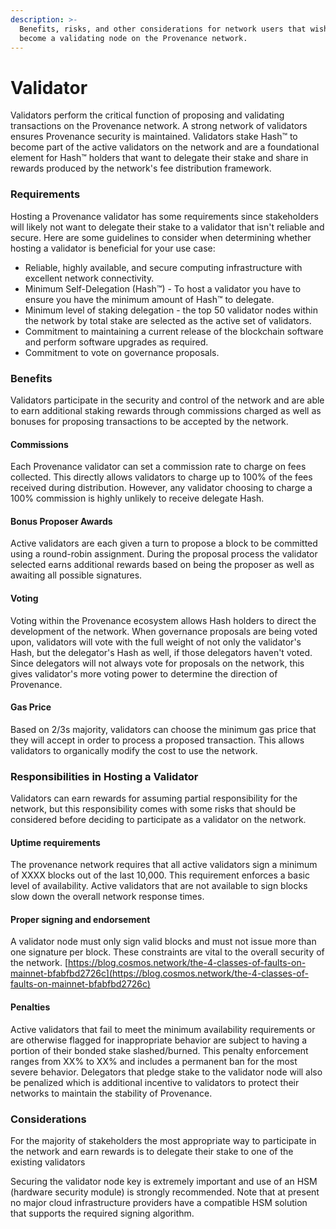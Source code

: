 ```yaml
---
description: >-
  Benefits, risks, and other considerations for network users that wish to
  become a validating node on the Provenance network.
---
```


# Validator

Validators perform the critical function of proposing and validating transactions on the Provenance network. A strong network of validators ensures Provenance security is maintained. Validators stake Hash™ to become part of the active validators on the network and are a foundational element for Hash™ holders that want to delegate their stake and share in rewards produced by the network's fee distribution framework. 

### Requirements

Hosting a Provenance validator has some requirements since stakeholders will likely not want to delegate their stake to a validator that isn't reliable and secure. Here are some guidelines to consider when determining whether hosting a validator is beneficial for your use case:

* Reliable, highly available, and secure computing infrastructure with excellent network connectivity.
* Minimum Self-Delegation \(Hash™\) - To host a validator you have to ensure you have the minimum amount of Hash™ to delegate. 
* Minimum level of staking delegation - the top 50 validator nodes within the network by total stake are selected as the active set of validators.
* Commitment to maintaining a current release of the blockchain software and perform software upgrades as required.
* Commitment to vote on governance proposals.

### Benefits

Validators participate in the security and control of the network and are able to earn additional staking rewards through commissions charged as well as bonuses for proposing transactions to be accepted by the network. 

#### Commissions

Each Provenance validator can set a commission rate to charge on fees collected. This directly allows validators to charge up to 100% of the fees received during distribution. However, any validator choosing to charge a 100% commission is highly unlikely to receive delegate Hash. 

#### Bonus Proposer Awards

Active validators are each given a turn to propose a block to be committed using a round-robin assignment. During the proposal process the validator selected earns additional rewards based on being the proposer as well as awaiting all possible signatures.

#### Voting 

Voting within the Provenance ecosystem allows Hash holders to direct the development of the network. When governance proposals are being voted upon, validators will vote with the full weight of not only the validator's Hash, but the delegator's Hash as well, if those delegators haven't voted. Since delegators will not always vote for proposals on the network, this gives validator's more voting power to determine the direction of Provenance. 

#### Gas Price

Based on 2/3s majority, validators can choose the minimum gas price that they will accept in order to process a proposed transaction. This allows validators to organically modify the cost to use the network.

### Responsibilities in Hosting a Validator

Validators can earn rewards for assuming partial responsibility for the network, but this responsibility comes with some risks that should be considered before deciding to participate as a validator on the network. 

#### Uptime requirements

The provenance network requires that all active validators sign a minimum of XXXX blocks out of the last 10,000.  This requirement enforces a basic level of availability.  Active validators that are not available to sign blocks slow down the overall network response times.

#### Proper signing and endorsement

A validator node must only sign valid blocks and must not issue more than one signature per block.  These constraints are vital to the overall security of the network. [https://blog.cosmos.network/the-4-classes-of-faults-on-mainnet-bfabfbd2726c](https://blog.cosmos.network/the-4-classes-of-faults-on-mainnet-bfabfbd2726c)

#### Penalties

Active validators that fail to meet the minimum availability requirements or are otherwise flagged for inappropriate behavior are subject to having a portion of their bonded stake slashed/burned.  This penalty enforcement ranges from XX% to XX% and includes a permanent ban for the most severe behavior.  Delegators that pledge stake to the validator node will also be penalized which is additional incentive to validators to protect their networks to maintain the stability of Provenance.

### Considerations

For the majority of stakeholders the most appropriate way to participate in the network and earn rewards is to delegate their stake to one of the existing validators

Securing the validator node key is extremely important and use of an HSM \(hardware security module\) is strongly recommended.  Note that at present no major cloud infrastructure providers have a compatible HSM solution that supports the required signing algorithm.

